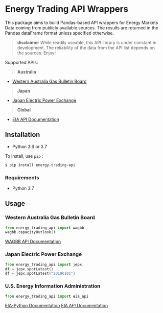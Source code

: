 # Energy Trading API Wrappers
This package aims to build Pandas-based API wrappers for Energy Markets Data coming from publicly available sources.
The results are returned in the Pandas dataFrame format unless specified otherwise.

> **disclaimer** While readily useable, this API library is under constant in development. The reliability of the data from  the API list depends on the sources.
 Enjoy!

Supported APIs:
> **Australia**
- [Western Australia Gas Bulletin Board](https://gbbwa.aemo.com.au/)

> **Japan**
- [Japan Electric Power Exchange](http://www.jepx.org/)

> **Global**
- [EIA API Documentation](https://www.eia.gov/opendata/)

## Installation
* Python 3.6 or 3.7

To install,  use `pip` :
```bash
$ pip install energy-trading-api
```

### Requirements
* Python 3.7


## Usage

### Western Australia Gas Bulletin Board
```python
from energy_trading_api import wagbb 
wagbb.capacityOutlook()
```    
[WAGBB API Documentation](https://gbbwa.aemo.com.au/api/v1/document/1f2bc41e-3e42-41eb-86f7-4a10d2d6e4bc/content)

### Japan Electric Power Exchange
```python
from energy_trading_api import jepx 
df = jepx.spotLatest()
df = jepx.spotLatest("20190101")
```    
### U.S. Energy Information Administration
```python
from energy_trading_api import eia_api 

```    
[EIA-Python Documentation](https://github.com/mra1385/EIA-python)
[EIA API Documentation](https://www.eia.gov/opendata/commands.php)